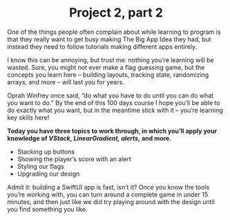 # <center>Project 2, part 2</center>
One of the things people often complain about while learning to program is that they really want to get busy making The Big App Idea they had, but instead they need to follow tutorials making different apps entirely.

I know this can be annoying, but trust me: nothing you’re learning will be wasted. Sure, you might not ever make a flag guessing game, but the concepts you learn here – building layouts, tracking state, randomizing arrays, and more – will last you for years.

Oprah Winfrey once said, “do what you have to do until you can do what you want to do.” By the end of this 100 days course I hope you’ll be able to do exactly what you want, but in the meantime stick with it – you’re learning key skills here!

**Today you have three topics to work through, in which you’ll apply your knowledge of *VStack, LinearGradient, alerts,* and more.**

 - Stacking up buttons
 - Showing the player’s score with an alert
 - Styling our flags
 - Upgrading our design

Admit it: building a SwiftUI app is fast, isn’t it? Once you know the tools you’re working with, you can turn around a complete game in under 15 minutes, and then just like we did try playing around with the design until you find something you like.

